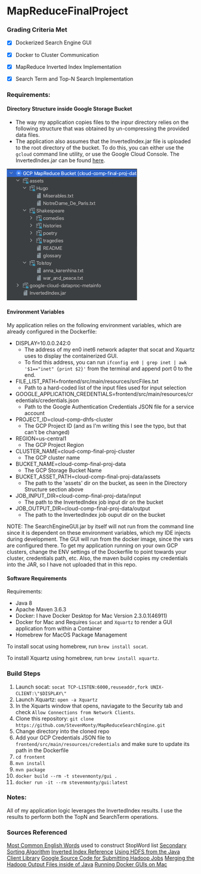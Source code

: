 # MapReduceFinalProject

### Grading Criteria Met
- [x] Dockerized Search Engine GUI
- [x] Docker to Cluster Communication
- [x] MapReduce Inverted Index Implementation
- [x] Search Term and Top-N Search Implementation


### Requirements:
#### Directory Structure inside Google Storage Bucket
* The way my application copies files to the inpur directory relies on the following structure that was obtained by 
un-compressing the provided data files. 
* The application also assumes that the InvertedIndex.jar file is uploaded to the root directory of the bucket. To do
this, you can either use the `gcloud` command line utility, or use the Google Cloud Console. The InvertedIndex.jar can
be found [here](Jars/InvertedIndex.jar). 

![Directory Structure](dirStructure.png)

#### Environment Variables
My application relies on the following environment variables, which are already configured in the Dockerfile:
* DISPLAY=10.0.0.242:0
    * The address of my en0 inet6 network adapter that socat and Xquartz uses to display the containerized GUI.
    * To find this address, you can run `ifconfig en0 | grep inet | awk '$1=="inet" {print $2}'` from the terminal and append port 0 to the end. 
* FILE_LIST_PATH=frontend/src/main/resources/srcFiles.txt
    * Path to a hard-coded list of the input files used for input selection
* GOOGLE_APPLICATION_CREDENTIALS=frontend/src/main/resources/credentials/credentials.json
    * Path to the Google Authentication Credentials JSON file for a service account
* PROJECT_ID=cloud-comp-dhfs-cluster
    * The GCP Project ID (and as I'm writing this I see the typo, but that can't be changed)
* REGION=us-central1
    * The GCP Project Region
* CLUSTER_NAME=cloud-comp-final-proj-cluster
    * The GCP cluster name
* BUCKET_NAME=cloud-comp-final-proj-data
    * The GCP Storage Bucket Name
* BUCKET_ASSET_PATH=cloud-comp-final-proj-data/assets
    * The path to the 'assets' dir on the bucket, as seen in the Directory Structure section above
* JOB_INPUT_DIR=cloud-comp-final-proj-data/input
    * The path to the InvertedIndex job input dir on the bucket
* JOB_OUTPUT_DIR=cloud-comp-final-proj-data/output
    * The path to the InvertedIndex job ouput dir on the bucket
    
NOTE: 
The SearchEngineGUI.jar by itself will not run from the command line since it is dependent on these environment variables, which 
my IDE injects during development. The GUI will run from the docker image, since the vars are configured there. To get
my application running on your own GCP clusters, change the ENV settings of the Dockerfile to point towards your cluster, 
credentials path, etc. Also, the maven build copies my credentials into the JAR, so I have not uploaded that in this repo. 

#### Software Requirements
Requirements:
*    Java 8  
*    Apache Maven 3.6.3
*    Docker: I have Docker Desktop for Mac Version 2.3.0.1(46911)
*    Docker for Mac and Requires `Socat` and `Xquartz` to render a GUI application from within a Container
*    Homebrew for MacOS Package Management

To install socat using homebrew, run `brew install socat`.

To install Xquartz using homebrew, run `brew install xquartz`.

### Build Steps
1. Launch socat: `socat TCP-LISTEN:6000,reuseaddr,fork UNIX-CLIENT:\"$DISPLAY\"`
2. Launch Xquartz: `open -a Xquartz` 
3. In the Xquarts window that opens, naviagate to the Security tab and check `Allow Connections from Network Clients`. 
4. Clone this repository: `git clone https://github.com/StevenMonty/MapReduceSearchEngine.git`
5. Change directory into the cloned repo
6. Add your GCP Credentials JSON file to `frontend/src/main/resources/credentials` and make sure to update its path in the Dockerfile
7. `cd frontent`
8. `mvn install`
9. `mvn package`
10. `docker build --rm -t stevenmonty/gui .`
11. `docker run -it --rm stevenmonty/gui:latest `

### Notes:
 All of my application logic leverages the InvertedIndex results. I use the results to perform both the TopN and 
 SearchTerm operations. 


### Sources Referenced
[Most Common English Words](https://www.espressoenglish.net/the-100-most-common-words-in-english/) used to construct StopWord list
[Secondary Sorting Algorithm](https://www.oreilly.com/library/view/data-algorithms/9781491906170/ch01.html)
[Inverted Index Reference](http://www-scf.usc.edu/~shin630/Youngmin/files/HadoopInvertedIndexV5.pdf)
[Using HDFS from the Java Client Library](https://github.com/googleapis/java-dataproc/blob/master/samples/snippets/src/main/java/SubmitHadoopFsJob.java)
[Google Source Code for Submitting Hadoop Jobs](https://github.com/googleapis/java-dataproc/blob/master/samples/snippets/src/main/java/SubmitJob.java)
[Merging the Hadoop Output Files inside of Java](https://github.com/marcusbeacon/Search-Engine/blob/master/SearchEngine/src/main/java/com/mkb90/app/SearchEngine.java)
[Running Docker GUIs on Mac](https://cntnr.io/running-guis-with-docker-on-mac-os-x-a14df6a76efc)